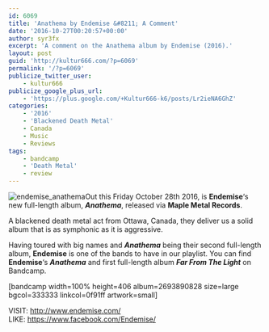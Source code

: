 ```yaml
---
id: 6069
title: 'Anathema by Endemise &#8211; A Comment'
date: '2016-10-27T00:20:57+00:00'
author: syr3fx
excerpt: 'A comment on the Anathema album by Endemise (2016).'
layout: post
guid: 'http://kultur666.com/?p=6069'
permalink: '/?p=6069'
publicize_twitter_user:
    - kultur666
publicize_google_plus_url:
    - 'https://plus.google.com/+Kultur666-k6/posts/Lr2ieNA6GhZ'
categories:
    - '2016'
    - 'Blackened Death Metal'
    - Canada
    - Music
    - Reviews
tags:
    - bandcamp
    - 'Death Metal'
    - review
---
```


![endemise_anathema](http://localhost:8080/wp-content/uploads/2016/10/endemise_anathema.jpg?w=680)Out this Friday October 28th 2016, is **Endemise**‘s new full-length album, ***Anathema***, released via **Maple Metal Records**.

A blackened death metal act from Ottawa, Canada, they deliver us a solid album that is as symphonic as it is aggressive.

Having toured with big names and ***Anathema*** being their second full-length album, **Endemise** is one of the bands to have in our playlist. You can find **Endemise**‘s ***Anathema*** and first full-length album ***Far From The Light*** on Bandcamp.

\[bandcamp width=100% height=406 album=2693890828 size=large bgcol=333333 linkcol=0f91ff artwork=small\]

VISIT: <http://www.endemise.com/>  
LIKE: <https://www.facebook.com/Endemise/>